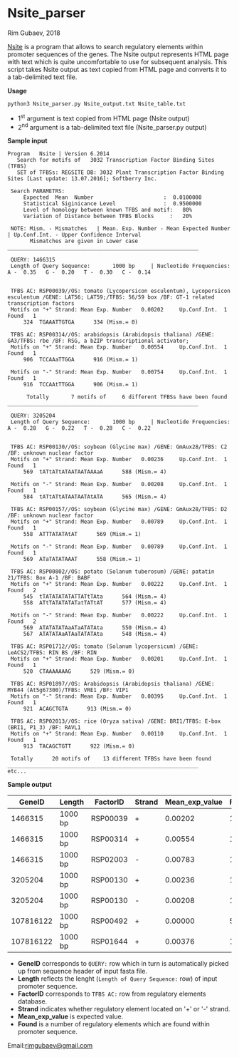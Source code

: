 # Nsite_parser

Rim Gubaev, 2018

[Nsite](http://www.softberry.com/berry.phtml?topic=nsite&group=programs&subgroup=promoter) is a program that allows to search regulatory elements within promoter sequences of the genes. The Nsite output represents HTML page with text which is quite uncomfortable to use for subsequent analysis. 
This script takes Nsite output as text copied from HTML page and converts it to a tab-delimited text file.

**Usage**
```
python3 Nsite_parser.py Nsite_output.txt Nsite_table.txt
```
* 1<sup>st</sup> argument is text copied from HTML page (Nsite output)
* 2<sup>nd</sup> argument is a tab-delimited text file (Nsite_parser.py output)


**Sample input**

```
Program   Nsite | Version 6.2014
   Search for motifs of   3032 Transcription Factor Binding Sites (TFBS)
   SET of TFBSs: REGSITE DB: 3032 Plant Transcription Factor Binding Sites [Last update: 13.07.2016]; Softberry Inc.

 Search PARAMETRS:
     Expected  Mean  Number                      :  0.0100000
     Statistical Siginicance Level               :  0.9500000
     Level of homology between known TFBS and motif:   80%
     Variation of Distance between TFBS Blocks     :   20%

 NOTE: Mism. - Mismatches   | Mean. Exp. Number - Mean Expected Number   | Up.Conf.Int. - Upper Confidence Interval
       Mismatches are given in Lower case
____________________________________________________________

 QUERY: 1466315
 Length of Query Sequence:       1000 bp     | Nucleotide Frequencies:  A -  0.35   G -  0.20   T -  0.30   C -  0.14


 TFBS AC: RSP00039//OS: tomato (Lycopersicon esculentum), Lycopersicon esculentum /GENE: LAT56; LAT59;/TFBS: 56/59 box /BF: GT-1 related transcription factors
 Motifs on "+" Strand: Mean Exp. Number   0.00202     Up.Conf.Int.  1     Found   1
     324  TGAAATTGTGA      334 (Mism.= 0)

 TFBS AC: RSP00314//OS: arabidopsis (Arabidopsis thaliana) /GENE: GA3/TFBS: rbe /BF: RSG, a bZIP transcriptional activator;
 Motifs on "+" Strand: Mean Exp. Number   0.00554     Up.Conf.Int.  1     Found   1
     906  TCCAAaTTGGA      916 (Mism.= 1)

 Motifs on "-" Strand: Mean Exp. Number   0.00754     Up.Conf.Int.  1     Found   1
     916  TCCAAtTTGGA      906 (Mism.= 1)
     
      Totally       7 motifs of     6 different TFBSs have been found
____________________________________________________________

 QUERY: 3205204
 Length of Query Sequence:       1000 bp     | Nucleotide Frequencies:  A -  0.28   G -  0.22   T -  0.28   C -  0.22


 TFBS AC: RSP00130//OS: soybean (Glycine max) /GENE: GmAux28/TFBS: C2 /BF: unknown nuclear factor
 Motifs on "+" Strand: Mean Exp. Number   0.00236     Up.Conf.Int.  1     Found   1
     569  tATtATtATAATAATAAAaA      588 (Mism.= 4)

 Motifs on "-" Strand: Mean Exp. Number   0.00208     Up.Conf.Int.  1     Found   1
     584  tATtATtATAATAATAtATA      565 (Mism.= 4)

 TFBS AC: RSP00157//OS: soybean (Glycine max) /GENE: GmAux28/TFBS: D2 /BF: unknown nuclear factor
 Motifs on "+" Strand: Mean Exp. Number   0.00789     Up.Conf.Int.  1     Found   1
     558  ATTTATATAtAT      569 (Mism.= 1)

 Motifs on "-" Strand: Mean Exp. Number   0.00789     Up.Conf.Int.  1     Found   1
     569  ATaTATATAAAT      558 (Mism.= 1)

 TFBS AC: RSP00802//OS: potato (Solanum tuberosum) /GENE: patatin 21/TFBS: Box A-1 /BF: BABF
 Motifs on "+" Strand: Mean Exp. Number   0.00222     Up.Conf.Int.  1     Found   2
     545  tTATATATATATTATtTAta      564 (Mism.= 4)
     558  ATtTATATATATatTATtAT      577 (Mism.= 4)

 Motifs on "-" Strand: Mean Exp. Number   0.00222     Up.Conf.Int.  1     Found   2
     569  ATATATATAaATaATATAta      550 (Mism.= 4)
     567  ATATATAaATAaTATATAta      548 (Mism.= 4)

 TFBS AC: RSP01712//OS: tomato (Solanum lycopersicum) /GENE: LeACS2/TFBS: RIN BS /BF: RIN
 Motifs on "+" Strand: Mean Exp. Number   0.00201     Up.Conf.Int.  1     Found   1
     520  CTAAAAAAAG      529 (Mism.= 0)

 TFBS AC: RSP01897//OS: Arabidopsis (Arabidopsis thaliana) /GENE: MYB44 (At5g67300)/TFBS: VRE1 /BF: VIP1
 Motifs on "-" Strand: Mean Exp. Number   0.00395     Up.Conf.Int.  1     Found   1
     921  ACAGCTGTA      913 (Mism.= 0)

 TFBS AC: RSP02013//OS: rice (Oryza sativa) /GENE: BRI1/TFBS: E-box (BRI1, P1_3) /BF: RAVL1
 Motifs on "+" Strand: Mean Exp. Number   0.00110     Up.Conf.Int.  1     Found   1
     913  TACAGCTGTT      922 (Mism.= 0)

 Totally      20 motifs of    13 different TFBSs have been found
____________________________________________________________
etc...
```

**Sample output**

GeneID | Length | FactorID | Strand | Mean_exp_value | Found 
-------| -------|----------|--------|----------------|-------
1466315 | 1000 bp | RSP00039 | + | 0.00202 | 1 
1466315 | 1000 bp | RSP00314 | + | 0.00554 | 1
1466315 | 1000 bp | RSP02003 | - | 0.00783 | 1
3205204 | 1000 bp | RSP00130 | + | 0.00236 | 1
3205204 | 1000 bp | RSP00130 | - | 0.00208 | 1
107816122 | 1000 bp | RSP00492 | + | 0.00000 | 5
107816122 | 1000 bp | RSP01644 | + | 0.00376 | 1

* **GeneID** corresponds to ```QUERY:``` row which in turn is automatically picked up from sequence header of input fasta file.
* **Length** reflects the lenght (```Length of Query Sequence:``` row) of input promoter sequence. 
* **FactorID** corresponds to ```TFBS AC:``` row from regulatory elements database.
* **Strand** indicates whether regulatory element located on '+' or '-' strand.
* **Mean_exp_value** is expected value.
* **Found** is a number of regulatory elements which are found within promoter sequence.


Email:rimgubaev@gmail.com

